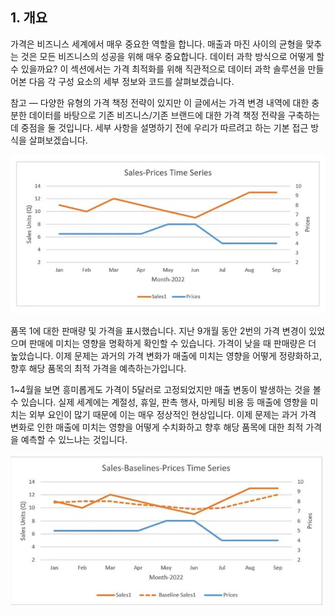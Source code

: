 ## 1. 개요

가격은 비즈니스 세계에서 매우 중요한 역할을 합니다. 매출과 마진 사이의 균형을 맞추는 것은 모든 비즈니스의 성공을 위해 매우 중요합니다. 데이터 과학 방식으로 어떻게 할 수 있을까요? 이 섹션에서는 가격 최적화를 위해 직관적으로 데이터 과학 솔루션을 만들어본 다음 각 구성 요소의 세부 정보와 코드를 살펴보겠습니다.

참고 — 다양한 유형의 가격 책정 전략이 있지만 이 글에서는 가격 변경 내역에 대한 충분한 데이터를 바탕으로 기존 비즈니스/기존 브랜드에 대한 가격 책정 전략을 구축하는 데 중점을 둘 것입니다. 세부 사항을 설명하기 전에 우리가 따르려고 하는 기본 접근 방식을 살펴보겠습니다.

<img src="../Img/Mastering_the_Art_of_Pricing_Optimization_1.jpg">


품목 1에 대한 판매량 및 가격을 표시했습니다. 지난 9개월 동안 2번의 가격 변경이 있었으며 판매에 미치는 영향을 명확하게 확인할 수 있습니다. 가격이 낮을 때 판매량은 더 높았습니다. 이제 문제는 과거의 가격 변화가 매출에 미치는 영향을 어떻게 정량화하고, 향후 해당 품목의 최적 가격을 예측하는가입니다.

1~4월을 보면 흥미롭게도 가격이 5달러로 고정되었지만 매출 변동이 발생하는 것을 볼 수 있습니다. 실제 세계에는 계절성, 휴일, 판촉 행사, 마케팅 비용 등 매출에 영향을 미치는 외부 요인이 많기 때문에 이는 매우 정상적인 현상입니다. 이제 문제는 과거 가격 변화로 인한 매출에 미치는 영향을 어떻게 수치화하고 향후 해당 품목에 대한 최적 가격을 예측할 수 있느냐는 것입니다.

<img src="../Img/Mastering_the_Art_of_Pricing_Optimization_2.jpg">

